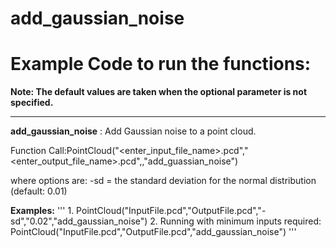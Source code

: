 # add\_gaussian\_noise

# Example Code to run the functions:

**Note: The default values are taken when the optional parameter is not specified.**
___

__add\_gaussian\_noise__ : Add Gaussian noise to a point cloud.

Function Call:PointCloud("<enter\_input\_file\_name>.pcd","<enter\_output\_file\_name>.pcd",<options>,"add\_guassian\_noise")

where options are:
-sd = the standard deviation for the normal distribution (default: 0.01)

__Examples:__
'''
		1. PointCloud("InputFile.pcd","OutputFile.pcd","-sd","0.02","add\_gaussian\_noise")
		2. Running with minimum inputs required: PointCloud("InputFile.pcd","OutputFile.pcd","add\_gaussian\_noise")
'''

